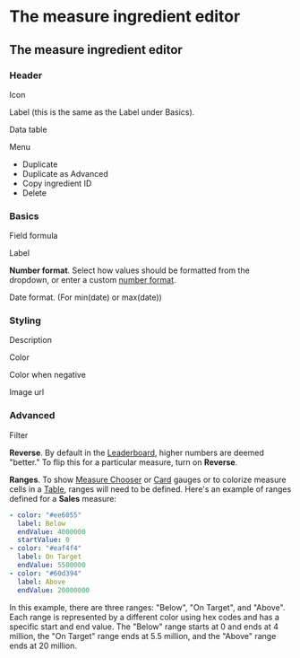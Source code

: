 # The measure ingredient editor

## The measure ingredient editor

### Header

Icon

Label (this is the same as the Label under Basics).&#x20;

Data table

Menu

* Duplicate
* Duplicate as Advanced
* Copy ingredient ID
* Delete

### Basics

Field formula

Label

**Number format**. Select how values should be formatted from the dropdown, or enter a custom [number format](../ingredient-formats.md).&#x20;

Date format. (For min(date) or max(date))

### Styling

Description

Color

Color when negative

Image url

### Advanced

Filter

**Reverse**. By default in the [Leaderboard](../../slices/charts/leaderboard.md), higher numbers are deemed "better." To flip this for a particular measure, turn on **Reverse**.&#x20;

**Ranges**. To show [Measure Chooser](../../slices/charts/data-card.md#chooser-chart-with-measures) or [Card](../../slices/charts/card.md) gauges or to colorize measure cells in a [Table](../../slices/charts/table.md), ranges will need to be defined. Here's an example of ranges defined for a **Sales** measure:

```yaml
- color: "#ee6055"
  label: Below
  endValue: 4000000
  startValue: 0
- color: "#eaf4f4"
  label: On Target
  endValue: 5500000
- color: "#60d394"
  label: Above
  endValue: 20000000
```

In this example, there are three ranges: "Below", "On Target", and "Above". Each range is represented by a different color using hex codes and has a specific start and end value. The "Below" range starts at 0 and ends at 4 million, the "On Target" range ends at 5.5 million, and the "Above" range ends at 20 million.
